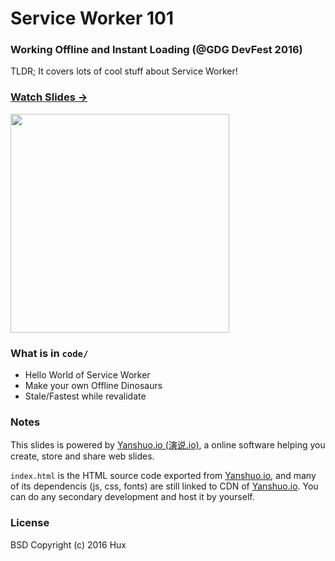 # **Service Worker 101** 

### Working Offline and Instant Loading (@GDG DevFest 2016)

TLDR; It covers lots of cool stuff about Service Worker!

### [Watch Slides → ](https://huangxuan.me/sw-101-gdgdf/)

<img src="https://huangxuan.me/sw-101-gdgdf/attach/qrcode.png" width="350" />

### What is in `code/`

- Hello World of Service Worker
- Make your own Offline Dinosaurs
- Stale/Fastest while revalidate



### Notes  

This slides is powered by [Yanshuo.io (演说.io)](http://yanshuo.io), a online software helping you create, store and share web slides. 

`index.html` is the HTML source code exported from [Yanshuo.io](http://yanshuo.io), and many of its dependencis (js, css, fonts) are still linked to CDN of [Yanshuo.io](http://yanshuo.io). You can do any secondary development and host it by yourself.


### License

BSD
Copyright (c) 2016 Hux